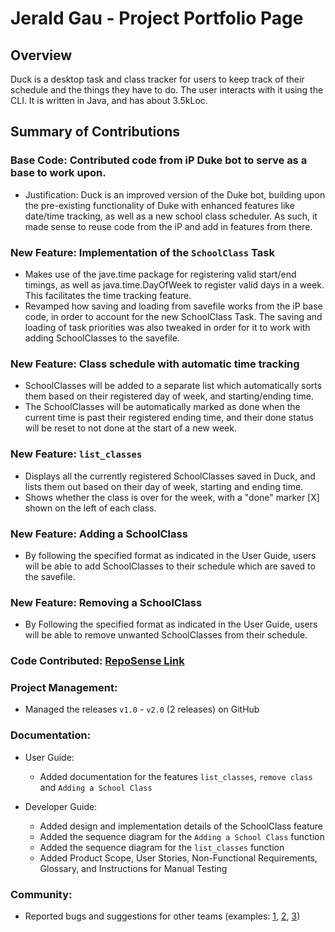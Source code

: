 # Jerald Gau - Project Portfolio Page

## Overview

Duck is a desktop task and class tracker for users to keep track of their schedule and the things they have to do. The user interacts with it using the CLI. It is written in Java, and has about 3.5kLoc.



## Summary of Contributions

### Base Code: Contributed code from iP Duke bot to serve as a base to work upon.
- Justification: Duck is an improved version of the Duke bot, building upon the pre-existing functionality of Duke with enhanced features like date/time tracking, as well as a new school class scheduler. As such, it made sense to reuse code from the iP and add in features from there.


### New Feature: Implementation of the ```SchoolClass``` Task
- Makes use of the jave.time package for registering valid start/end timings, as well as java.time.DayOfWeek to register valid days in a week. This facilitates the time tracking feature.
- Revamped how saving and loading from savefile works from the iP base code, in order to account for the new SchoolClass Task. The saving and loading of task priorities was also tweaked in order for it to work with adding SchoolClasses to the savefile.


### New Feature: Class schedule with automatic time tracking
- SchoolClasses will be added to a separate list which automatically sorts them based on their registered day of week, and starting/ending time.
- The SchoolClasses will be automatically marked as done when the current time is past their registered ending time, and their done status will be reset to not done at the start of a new week.


### New Feature: ```list_classes```
- Displays all the currently registered SchoolClasses saved in Duck, and lists them out based on their day of week, starting and ending time. 
- Shows whether the class is over for the week, with a "done" marker [X] shown on the left of each class.


### New Feature: Adding a SchoolClass
- By following the specified format as indicated in the User Guide, users will be able to add SchoolClasses to their schedule which are saved to the savefile.


### New Feature: Removing a SchoolClass
- By Following the specified format as indicated in the User Guide, users will be able to remove unwanted SchoolClasses from their schedule.


### Code Contributed: [RepoSense Link](https://nus-cs2113-ay2223s2.github.io/tp-dashboard/?search=jeraldgau&breakdown=true&sort=groupTitle%20dsc&sortWithin=title&since=2023-02-17&timeframe=commit&mergegroup=&groupSelect=groupByRepos&checkedFileTypes=docs~functional-code~test-code~other)


### Project Management:
- Managed the releases ```v1.0``` - ```v2.0``` (2 releases) on GitHub


### Documentation:
- User Guide:
  - Added documentation for the features ```list_classes```, ```remove class``` and ```Adding a School Class```
  
- Developer Guide:
  - Added design and implementation details of the SchoolClass feature
  - Added the sequence diagram for the ```Adding a School Class``` function
  - Added the sequence diagram for the ```list_classes``` function
  - Added Product Scope, User Stories, Non-Functional Requirements, Glossary, and Instructions for Manual Testing


### Community:
- Reported bugs and suggestions for other teams (examples: [1](https://github.com/jeraldgau/ped/issues/9), [2](https://github.com/jeraldgau/ped/issues/7), [3](https://github.com/jeraldgau/ped/issues/5))
